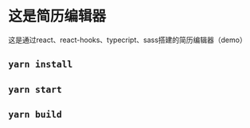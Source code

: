 # 这是简历编辑器

这是通过react、react-hooks、typecript、sass搭建的简历编辑器（demo）

## `yarn install`

## `yarn start`

## `yarn build`
